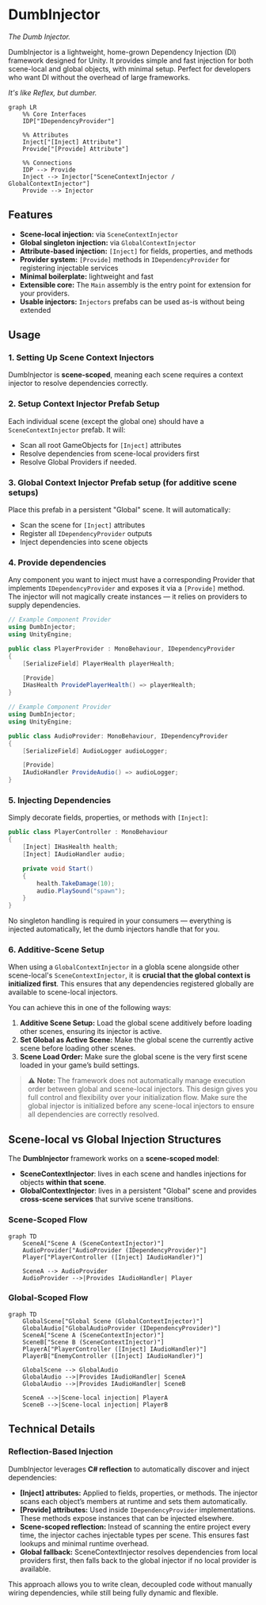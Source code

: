 # DumbInjector
_The Dumb Injector._

DumbInjector is a lightweight, home-grown Dependency Injection (DI) framework designed for Unity. It provides simple and fast injection for both scene-local and global objects, with minimal setup. Perfect for developers who want DI without the overhead of large frameworks.

_It's like Reflex, but dumber._

```mermaid
graph LR
    %% Core Interfaces
    IDP["IDependencyProvider"]

    %% Attributes
    Inject["[Inject] Attribute"]
    Provide["[Provide] Attribute"]

    %% Connections
    IDP --> Provide
    Inject --> Injector["SceneContextInjector / GlobalContextInjector"]
    Provide --> Injector
```


## Features

- **Scene-local injection:** via `SceneContextInjector`
- **Global singleton injection:** via `GlobalContextInjector`
- **Attribute-based injection:** `[Inject]` for fields, properties, and methods
- **Provider system:** `[Provide]` methods in `IDependencyProvider` for registering injectable services
- **Minimal boilerplate:** lightweight and fast
- **Extensible core:** The `Main` assembly is the entry point for extension for your providers.
- **Usable injectors:** `Injectors` prefabs can be used as-is without being extended

## Usage

### 1. Setting Up Scene Context Injectors

DumbInjector is **scene-scoped**, meaning each scene requires a context injector to resolve dependencies correctly.  

### 2. **Setup Context Injector Prefab Setup**
  Each individual scene (except the global one) should have a `SceneContextInjector` prefab. It will:
  - Scan all root GameObjects for `[Inject]` attributes
  - Resolve dependencies from scene-local providers first
  - Resolve Global Providers if needed.
  
### 3. **Global Context Injector Prefab setup (for additive scene setups)**
  Place this prefab in a persistent "Global" scene. It will automatically:
  - Scan the scene for `[Inject]` attributes
  - Register all `IDependencyProvider` outputs
  - Inject dependencies into scene objects

 ### 4. Provide dependencies
   Any component you want to inject must have a corresponding Provider that implements `IDependencyProvider` and exposes it via a `[Provide]` method. The injector will not magically create instances — it relies on providers to supply dependencies.

```csharp
// Example Component Provider
using DumbInjector;
using UnityEngine;

public class PlayerProvider : MonoBehaviour, IDependencyProvider
{
    [SerializeField] PlayerHealth playerHealth;

    [Provide]
    IHasHealth ProvidePlayerHealth() => playerHealth;
}
```

```csharp
// Example Component Provider
using DumbInjector;
using UnityEngine;

public class AudioProvider: MonoBehaviour, IDependencyProvider
{
    [SerializeField] AudioLogger audioLogger;

    [Provide]
    IAudioHandler ProvideAudio() => audioLogger;
}
```

### 5. Injecting Dependencies

Simply decorate fields, properties, or methods with `[Inject]`:

```csharp
public class PlayerController : MonoBehaviour
{
    [Inject] IHasHealth health;
    [Inject] IAudioHandler audio;

    private void Start()
    {
        health.TakeDamage(10);
        audio.PlaySound("spawn");
    }
}
```

No singleton handling is required in your consumers — everything is injected automatically, let the dumb injectors handle that for you.

### 6. Additive-Scene Setup

When using a `GlobalContextInjector` in a globla scene alongside other scene-local's `SceneContextInjector`, it is **crucial that the global context is initialized first**. This ensures that any dependencies registered globally are available to scene-local injectors.

You can achieve this in one of the following ways:

1. **Additive Scene Setup:** Load the global scene additively before loading other scenes, ensuring its injector is active.
2. **Set Global as Active Scene:** Make the global scene the currently active scene before loading other scenes.
3. **Scene Load Order:** Make sure the global scene is the very first scene loaded in your game’s build settings.

> ⚠️ **Note:** The framework does not automatically manage execution order between global and scene-local injectors. This design gives you full control and flexibility over your initialization flow. Make sure the global injector is initialized before any scene-local injectors to ensure all dependencies are correctly resolved.

## Scene-local vs Global Injection Structures

The **DumbInjector** framework works on a **scene-scoped model**:

- **SceneContextInjector**: lives in each scene and handles injections for objects **within that scene**.
- **GlobalContextInjector**: lives in a persistent "Global" scene and provides **cross-scene services** that survive scene transitions.

### Scene-Scoped Flow
```mermaid
graph TD
    SceneA["Scene A (SceneContextInjector)"]
    AudioProvider["AudioProvider (IDependencyProvider)"]
    Player["PlayerController ([Inject] IAudioHandler)"]

    SceneA --> AudioProvider
    AudioProvider -->|Provides IAudioHandler| Player
```

### Global-Scoped Flow
```mermaid
graph TD
    GlobalScene["Global Scene (GlobalContextInjector)"]
    GlobalAudio["GlobalAudioProvider (IDependencyProvider)"]
    SceneA["Scene A (SceneContextInjector)"]
    SceneB["Scene B (SceneContextInjector)"]
    PlayerA["PlayerController ([Inject] IAudioHandler)"]
    PlayerB["EnemyController ([Inject] IAudioHandler)"]

    GlobalScene --> GlobalAudio
    GlobalAudio -->|Provides IAudioHandler| SceneA
    GlobalAudio -->|Provides IAudioHandler| SceneB

    SceneA -->|Scene-local injection| PlayerA
    SceneB -->|Scene-local injection| PlayerB
```


## Technical Details

### Reflection-Based Injection

DumbInjector leverages **C# reflection** to automatically discover and inject dependencies:

- **[Inject] attributes:** Applied to fields, properties, or methods. The injector scans each object’s members at runtime and sets them automatically.
- **[Provide] attributes:** Used inside `IDependencyProvider` implementations. These methods expose instances that can be injected elsewhere.
- **Scene-scoped reflection:** Instead of scanning the entire project every time, the injector caches injectable types per scene. This ensures fast lookups and minimal runtime overhead.
- **Global fallback:** SceneContextInjector resolves dependencies from local providers first, then falls back to the global injector if no local provider is available.

This approach allows you to write clean, decoupled code without manually wiring dependencies, while still being fully dynamic and flexible.



